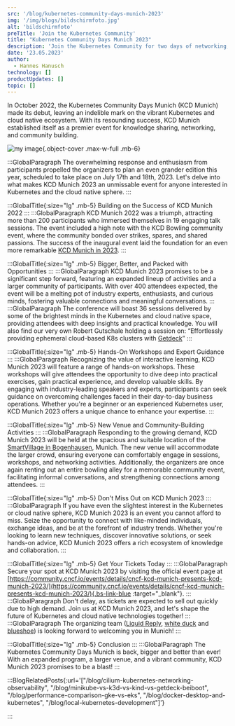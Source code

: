 ```yaml
---
src: '/blog/kubernetes-community-days-munich-2023'
img: '/img/blogs/bildschirmfoto.jpg'
alt: 'bildschirmfoto'
preTitle: 'Join the Kubernetes Community'
title: "Kubernetes Community Days Munich 2023"
description: 'Join the Kubernetes Community for two days of networking, talks and workshops at this vibrant tech event.'
date: '23.05.2023'
author:
  - Hannes Hanusch
technology: []
productUpdates: []
topic: []
---
```

In October 2022, the Kubernetes Community Days Munich (KCD Munich) made its debut, leaving an indelible mark on the vibrant Kubernetes and cloud native ecosystem. With its resounding success, KCD Munich established itself as a premier event for knowledge sharing, networking, and community building.
<!--more-->


![my image](/img/blogs/bildschirmfoto.jpg){.object-cover .max-w-full .mb-6}

:::GlobalParagraph
The overwhelming response and enthusiasm from participants propelled the organizers to plan an even grander edition this year, scheduled to take place on July 17th and 18th, 2023. Let's delve into what makes KCD Munich 2023 an unmissable event for anyone interested in Kubernetes and the cloud native sphere.
:::

:::GlobalTitle{:size="lg" .mb-5}
Building on the Success of KCD Munich 2022
:::
:::GlobalParagraph
KCD Munich 2022 was a triumph, attracting more than 200 participants who immersed themselves in 19 engaging talk sessions. The event included a high note with the KCD Bowling community event, where the community bonded over strikes, spares, and shared passions. The success of the inaugural event laid the foundation for an even more remarkable <a href="https://community.cncf.io/events/details/cncf-kcd-munich-presents-kcd-munich-2023/" class="text-bs-blue hover:underline hover:decoration-bs-blue hover:decoration-solid" target="_blank">KCD Munich in 2023</a>.
:::

:::GlobalTitle{:size="lg" .mb-5}
Bigger, Better, and Packed with Opportunities
:::
:::GlobalParagraph
KCD Munich 2023 promises to be a significant step forward, featuring an expanded lineup of activities and a larger community of participants. With over 400 attendees expected, the event will be a melting pot of industry experts, enthusiasts, and curious minds, fostering valuable connections and meaningful conversations.
:::
:::GlobalParagraph
The conference will boast 36 sessions delivered by some of the brightest minds in the Kubernetes and cloud native space, providing attendees with deep insights and practical knowledge. You will also find our very own Robert Gutschale holding a session on: “Effortlessly providing ephemeral cloud-based K8s clusters with <a href="https://getdeck.dev/docs/" class="text-bs-blue hover:underline hover:decoration-bs-blue hover:decoration-solid" target="_blank">Getdeck</a>”
:::

:::GlobalTitle{:size="lg" .mb-5}
Hands-On Workshops and Expert Guidance
:::
:::GlobalParagraph
Recognizing the value of interactive learning, KCD Munich 2023 will feature a range of hands-on workshops. These workshops will give attendees the opportunity to dive deep into practical exercises, gain practical experience, and develop valuable skills. By engaging with industry-leading speakers and experts, participants can seek guidance on overcoming challenges faced in their day-to-day business operations. Whether you're a beginner or an experienced Kubernetes user, KCD Munich 2023 offers a unique chance to enhance your expertise.
:::

:::GlobalTitle{:size="lg" .mb-5}
New Venue and Community-Building Activities
:::
:::GlobalParagraph
Responding to the growing demand, KCD Munich 2023 will be held at the spacious and suitable location of the <a href="https://smart-village.com/de/bogenhausen/" class="text-bs-blue hover:underline hover:decoration-bs-blue hover:decoration-solid" target="_blank">SmartVillage in Bogenhausen</a>, Munich. The new venue will accommodate the larger crowd, ensuring everyone can comfortably engage in sessions, workshops, and networking activities. Additionally, the organizers are once again renting out an entire bowling alley for a memorable community event, facilitating informal conversations, and strengthening connections among attendees.
:::

:::GlobalTitle{:size="lg" .mb-5}
Don't Miss Out on KCD Munich 2023
:::
:::GlobalParagraph
If you have even the slightest interest in the Kubernetes or cloud native sphere, KCD Munich 2023 is an event you cannot afford to miss. Seize the opportunity to connect with like-minded individuals, exchange ideas, and be at the forefront of industry trends. Whether you're looking to learn new techniques, discover innovative solutions, or seek hands-on advice, KCD Munich 2023 offers a rich ecosystem of knowledge and collaboration.
:::

:::GlobalTitle{:size="lg" .mb-5}
Get Your Tickets Today
:::
:::GlobalParagraph
Secure your spot at KCD Munich 2023 by visiting the official event page at [https://community.cncf.io/events/details/cncf-kcd-munich-presents-kcd-munich-2023/](https://community.cncf.io/events/details/cncf-kcd-munich-presents-kcd-munich-2023/){.bs-link-blue :target="_blank"}.
:::
:::GlobalParagraph
Don't delay, as tickets are expected to sell out quickly due to high demand. Join us at KCD Munich 2023, and let's shape the future of Kubernetes and cloud native technologies together!
:::
:::GlobalParagraph
The organizing team (<a href="https://www.reply.com/liquid-reply/en/" class="text-bs-blue hover:underline hover:decoration-bs-blue hover:decoration-solid" target="_blank">Liquid Reply</a>, <a href="https://whiteduck.de/en/" class="text-bs-blue hover:underline hover:decoration-bs-blue hover:decoration-solid" target="_blank">white duck</a> and <a href="https://www.blueshoe.io/" class="text-bs-blue hover:underline hover:decoration-bs-blue hover:decoration-solid" target="_blank">blueshoe</a>) is looking forward to welcoming you in Munich!
:::

:::GlobalTitle{:size="lg" .mb-5}
Conclusion
:::
:::GlobalParagraph
The Kubernetes Community Days Munich is back, bigger and better than ever! With an expanded program, a larger venue, and a vibrant community, KCD Munich 2023 promises to be a blast!
:::

:::BlogRelatedPosts{:url='["/blog/cilium-kubernetes-networking-observability", "/blog/minikube-vs-k3d-vs-kind-vs-getdeck-beiboot", "/blog/performance-comparison-gke-vs-eks", "/blog/docker-desktop-and-kubernetes", "/blog/local-kubernetes-development"]'}

:::